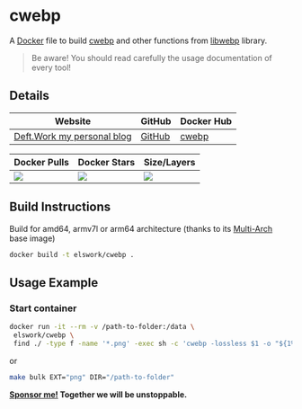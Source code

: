 # cwebp

A [Docker](http://docker.com) file to build [cwebp](https://developers.google.com/speed/webp/docs/cwebp) and other functions from [libwebp](https://chromium.googlesource.com/webm/libwebp/) library.

> Be aware! You should read carefully the usage documentation of every tool!

## Details

| Website | GitHub | Docker Hub |
| --- | --- | --- |
| [Deft.Work my personal blog](https://deft.work) | [GitHub](https://github.com/elswork/cwebp) | [cwebp](https://hub.docker.com/r/elswork/cwebp "elswork/cwebp on Docker Hub") |

| Docker Pulls | Docker Stars | Size/Layers |
| --- | --- | --- |
| [![](https://img.shields.io/docker/pulls/elswork/cwebp.svg)](https://hub.docker.com/r/elswork/cwebp "cwebp on Docker Hub") | [![](https://img.shields.io/docker/stars/elswork/cwebp.svg)](https://hub.docker.com/r/elswork/cwebp "cwebp on Docker Hub") | [![](https://images.microbadger.com/badges/image/elswork/cwebp.svg)](https://microbadger.com/images/elswork/cwebp "cwebp on microbadger.com") |

## Build Instructions
Build for amd64, armv7l or arm64 architecture (thanks to its [Multi-Arch](https://blog.docker.com/2017/11/multi-arch-all-the-things/) base image)

```bash
docker build -t elswork/cwebp .
```

## Usage Example

### Start container

```bash
docker run -it --rm -v /path-to-folder:/data \
 elswork/cwebp \
 find ./ -type f -name '*.png' -exec sh -c 'cwebp -lossless $1 -o "${1%.png}.webp"' _ {} \;
```
or
```bash
make bulk EXT="png" DIR="/path-to-folder"
```

**[Sponsor me!](https://github.com/sponsors/elswork) Together we will be unstoppable.**